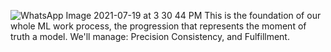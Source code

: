 ![WhatsApp Image 2021-07-19 at 3 30 44 PM](https://user-images.githubusercontent.com/65955079/126347248-3e1e201c-3ed9-43bc-914e-43f87b148a74.jpeg)
This is the foundation of our whole ML work process, the progression that represents the moment of truth a model. We'll manage: Precision Consistency, and Fulfillment.
